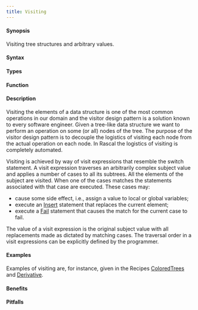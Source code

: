 ```yaml
---
title: Visiting
---
```


#### Synopsis

Visiting tree structures and arbitrary values.

#### Syntax

#### Types

#### Function

#### Description

Visiting the elements of a data structure is one of the most common operations in our domain 
and the visitor design pattern is a solution known to every software engineer. 
Given a tree-like data structure we want to perform an operation on some (or all) nodes of the tree. The purpose of the visitor design pattern is to decouple the logistics of visiting each node from the actual operation on each node. In Rascal the logistics of visiting is completely automated.

Visiting is achieved by way of visit expressions that resemble the switch statement. A visit expression traverses an arbitrarily complex subject value and applies a number of cases to all its subtrees. 
All the elements of the subject are visited. When one of the cases matches the statements associated 
with that case are executed. These cases may:

*  cause some side effect, i.e., assign a value to local or global variables;
*  execute an [Insert]((Rascal:Statements-Insert)) statement that replaces the current element;
*  execute a [Fail]((Rascal:Statements-Fail)) statement that causes the match for 
   the current case to fail.

The value of a visit expression is the original subject value with all replacements made as dictated by matching cases. 
The traversal order in a visit expressions can be explicitly defined by the programmer. 

#### Examples

Examples of visiting are, for instance, given in the Recipes 
[ColoredTrees]((Recipes:Common-ColoredTrees)) and [Derivative]((Recipes:Common-Derivative)).

#### Benefits

#### Pitfalls

